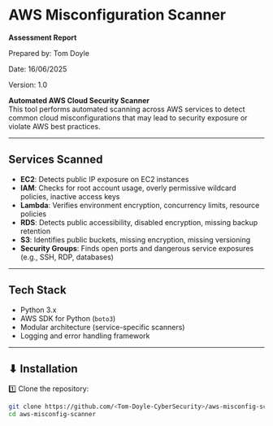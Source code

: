 # AWS Misconfiguration Scanner

**Assessment Report**

  Prepared by: Tom Doyle
  
  Date: 16/06/2025
  
  Version: 1.0

**Automated AWS Cloud Security Scanner**  
This tool performs automated scanning across AWS services to detect common cloud misconfigurations that may lead to security exposure or violate AWS best practices.

---

## Services Scanned

- **EC2**: Detects public IP exposure on EC2 instances
- **IAM**: Checks for root account usage, overly permissive wildcard policies, inactive access keys
- **Lambda**: Verifies environment encryption, concurrency limits, resource policies
- **RDS**: Detects public accessibility, disabled encryption, missing backup retention
- **S3**: Identifies public buckets, missing encryption, missing versioning
- **Security Groups**: Finds open ports and dangerous service exposures (e.g., SSH, RDP, databases)

---

## Tech Stack

- Python 3.x
- AWS SDK for Python (`boto3`)
- Modular architecture (service-specific scanners)
- Logging and error handling framework

---

## ⬇ Installation

1️⃣ Clone the repository:

```bash
git clone https://github.com/<Tom-Doyle-CyberSecurity>/aws-misconfig-scanner.git
cd aws-misconfig-scanner
